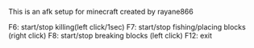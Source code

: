 This is an afk setup for minecraft created by rayane866

F6: start/stop killing(left click/1sec)
F7: start/stop fishing/placing blocks (right click)
F8: start/stop breaking blocks (left click)
F12: exit